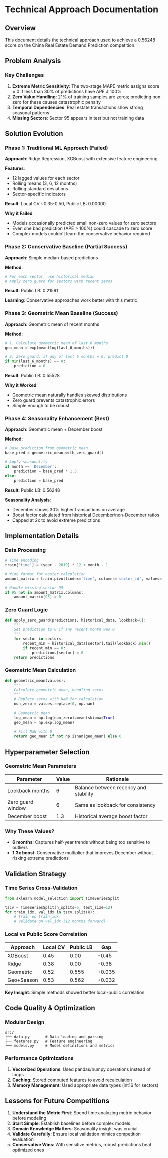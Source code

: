 # Technical Approach Documentation

## Overview

This document details the technical approach used to achieve a 0.56248 score on the China Real Estate Demand Prediction competition.

## Problem Analysis

### Key Challenges

1. **Extreme Metric Sensitivity**: The two-stage MAPE metric assigns score = 0 if less than 30% of predictions have APE ≤ 100%
2. **Zero Value Handling**: 21% of training samples are zeros; predicting non-zero for these causes catastrophic penalty
3. **Temporal Dependencies**: Real estate transactions show strong seasonal patterns
4. **Missing Sectors**: Sector 95 appears in test but not training data

## Solution Evolution

### Phase 1: Traditional ML Approach (Failed)

**Approach**: Ridge Regression, XGBoost with extensive feature engineering

**Features**:
- 12 lagged values for each sector
- Rolling means (3, 6, 12 months)
- Rolling standard deviations
- Sector-specific indicators

**Result**: Local CV ~0.35-0.50, Public LB: 0.00000

**Why it Failed**:
- Models occasionally predicted small non-zero values for zero sectors
- Even one bad prediction (APE > 100%) could cascade to zero score
- Complex models couldn't learn the conservative behavior required

### Phase 2: Conservative Baseline (Partial Success)

**Approach**: Simple median-based predictions

**Method**:
```python
# For each sector, use historical median
# Apply zero guard for sectors with recent zeros
```

**Result**: Public LB: 0.21591

**Learning**: Conservative approaches work better with this metric

### Phase 3: Geometric Mean Baseline (Success)

**Approach**: Geometric mean of recent months

**Method**:
```python
# 1. Calculate geometric mean of last 6 months
geo_mean = exp(mean(log(last_6_months)))

# 2. Zero guard: if any of last 6 months = 0, predict 0
if min(last_6_months) == 0:
    prediction = 0
```

**Result**: Public LB: 0.55528

**Why it Worked**:
- Geometric mean naturally handles skewed distributions
- Zero guard prevents catastrophic errors
- Simple enough to be robust

### Phase 4: Seasonality Enhancement (Best)

**Approach**: Geometric mean + December boost

**Method**:
```python
# Base prediction from geometric mean
base_pred = geometric_mean_with_zero_guard()

# Apply seasonality
if month == 'December':
    prediction = base_pred * 1.3
else:
    prediction = base_pred
```

**Result**: Public LB: 0.56248

**Seasonality Analysis**:
- December shows 30% higher transactions on average
- Boost factor calculated from historical December/non-December ratios
- Capped at 2x to avoid extreme predictions

## Implementation Details

### Data Processing

```python
# Time encoding
train['time'] = (year - 2019) * 12 + month - 1

# Wide format for easier calculation
amount_matrix = train.pivot(index='time', columns='sector_id', values='amount')

# Handle missing sector 95
if 95 not in amount_matrix.columns:
    amount_matrix[95] = 0
```

### Zero Guard Logic

```python
def apply_zero_guard(predictions, historical_data, lookback=6):
    """
    Set prediction to 0 if any recent month was 0
    """
    for sector in sectors:
        recent_min = historical_data[sector].tail(lookback).min()
        if recent_min == 0:
            predictions[sector] = 0
    return predictions
```

### Geometric Mean Calculation

```python
def geometric_mean(values):
    """
    Calculate geometric mean, handling zeros
    """
    # Replace zeros with NaN for calculation
    non_zero = values.replace(0, np.nan)
    
    # Geometric mean
    log_mean = np.log(non_zero).mean(skipna=True)
    geo_mean = np.exp(log_mean)
    
    # Fill NaN with 0
    return geo_mean if not np.isnan(geo_mean) else 0
```

## Hyperparameter Selection

### Geometric Mean Parameters

| Parameter | Value | Rationale |
|-----------|-------|-----------|
| Lookback months | 6 | Balance between recency and stability |
| Zero guard window | 6 | Same as lookback for consistency |
| December boost | 1.3 | Historical average boost factor |

### Why These Values?

- **6 months**: Captures half-year trends without being too sensitive to outliers
- **1.3x boost**: Conservative multiplier that improves December without risking extreme predictions

## Validation Strategy

### Time Series Cross-Validation

```python
from sklearn.model_selection import TimeSeriesSplit

tscv = TimeSeriesSplit(n_splits=5, test_size=12)
for train_idx, val_idx in tscv.split(X):
    # Train on train_idx
    # Validate on val_idx (12 months forward)
```

### Local vs Public Score Correlation

| Approach | Local CV | Public LB | Gap |
|----------|----------|-----------|-----|
| XGBoost | 0.45 | 0.00 | -0.45 |
| Ridge | 0.38 | 0.00 | -0.38 |
| Geometric | 0.52 | 0.555 | +0.035 |
| Geo+Season | 0.53 | 0.562 | +0.032 |

**Key Insight**: Simple methods showed better local-public correlation

## Code Quality & Optimization

### Modular Design

```
src/
├── data.py       # Data loading and parsing
├── features.py   # Feature engineering
└── models.py     # Model definitions and metrics
```

### Performance Optimizations

1. **Vectorized Operations**: Used pandas/numpy operations instead of loops
2. **Caching**: Stored computed features to avoid recalculation
3. **Memory Management**: Used appropriate data types (int16 for sectors)

## Lessons for Future Competitions

1. **Understand the Metric First**: Spend time analyzing metric behavior before modeling
2. **Start Simple**: Establish baselines before complex models
3. **Domain Knowledge Matters**: Seasonality insight was crucial
4. **Validate Carefully**: Ensure local validation mimics competition evaluation
5. **Conservative Wins**: With sensitive metrics, robust predictions beat optimized ones
